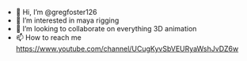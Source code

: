 - 👋 Hi, I’m @gregfoster126
- 👀 I’m interested in maya rigging
- 💞️ I’m looking to collaborate on everything 3D animation
- 📫 How to reach me https://www.youtube.com/channel/UCugKyvSbVEURyaWshJvDZ6w

<!---
gregfoster126/gregfoster126 is a ✨ special ✨ repository because its `README.md` (this file) appears on your GitHub profile.
You can click the Preview link to take a look at your changes.
--->
